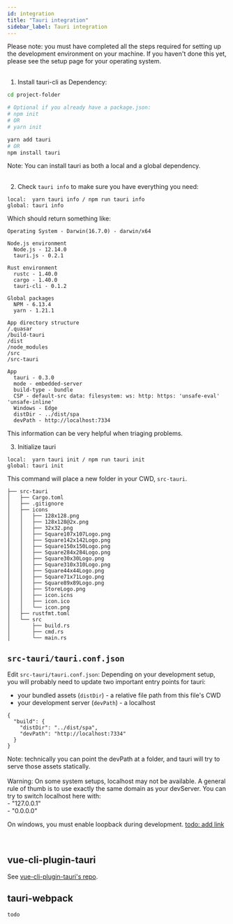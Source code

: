 ```yaml
---
id: integration
title: "Tauri integration"
sidebar_label: Tauri integration
---
```


<div className="alert alert--info" role="alert">
Please note: you must have completed all the steps required for setting up the development environment on your machine. If you haven't done this yet, please see the setup page for your operating system.
</div>
<br/>

1. Install tauri-cli as Dependency:
```bash
cd project-folder

# Optional if you already have a package.json:
# npm init 
# OR
# yarn init

yarn add tauri
# OR
npm install tauri
```

<div className="alert alert--info" role="alert">
Note: You can install tauri as both a local and a global dependency.
</div>
<br/>

2. Check `tauri info` to make sure you have everything you need:
```
local:  yarn tauri info / npm run tauri info
global: tauri info
```

Which should return something like:
```
Operating System - Darwin(16.7.0) - darwin/x64

Node.js environment
  Node.js - 12.14.0
  tauri.js - 0.2.1

Rust environment
  rustc - 1.40.0
  cargo - 1.40.0
  tauri-cli - 0.1.2

Global packages
  NPM - 6.13.4
  yarn - 1.21.1

App directory structure
/.quasar
/build-tauri
/dist
/node_modules
/src
/src-tauri

App
  tauri - 0.3.0
  mode - embedded-server
  build-type - bundle
  CSP - default-src data: filesystem: ws: http: https: 'unsafe-eval' 'unsafe-inline'
  Windows - Edge
  distDir - ../dist/spa
  devPath - http://localhost:7334
```

This information can be very helpful when triaging problems.

3. Initialize tauri
```
local:  yarn tauri init / npm run tauri init
global: tauri init
```

This command will place a new folder in your CWD, `src-tauri`.

```
├── src-tauri
│   ├── Cargo.toml
│   ├── .gitignore
│   ├── icons
│   │   ├── 128x128.png
│   │   ├── 128x128@2x.png
│   │   ├── 32x32.png
│   │   ├── Square107x107Logo.png
│   │   ├── Square142x142Logo.png
│   │   ├── Square150x150Logo.png
│   │   ├── Square284x284Logo.png
│   │   ├── Square30x30Logo.png
│   │   ├── Square310x310Logo.png
│   │   ├── Square44x44Logo.png
│   │   ├── Square71x71Logo.png
│   │   ├── Square89x89Logo.png
│   │   ├── StoreLogo.png
│   │   ├── icon.icns
│   │   ├── icon.ico
│   │   └── icon.png
│   ├── rustfmt.toml
│   └── src
│       ├── build.rs
│       ├── cmd.rs
│       └── main.rs
```

## `src-tauri/tauri.conf.json`

Edit `src-tauri/tauri.conf.json`:
Depending on your development setup, you will probably need to update two important entry points for tauri:
- your bundled assets (`distDir`) - a relative file path from this file's CWD
- your development server (`devPath`) - a localhost
```
{
  "build": {
    "distDir": "../dist/spa",
    "devPath": "http://localhost:7334"
  }
}
```
<div className="alert alert--info" role="alert">
Note: technically you can point the devPath at a folder, and tauri will try to serve those assets statically.
</div>
<br/>

<div className="alert alert--warning" role="alert">
Warning: On some system setups, localhost may not be available. A general rule of thumb is to use exactly the same domain as your devServer. You can try to switch localhost here with:<br/>
- "127.0.0.1"<br/>
- "0.0.0.0"<br/>

On windows, you must enable loopback during development. [todo: add link](https://github.com/tauri-apps/tauri/wiki/04.-MS-Windows-Setup)
</div>
<br/>

## vue-cli-plugin-tauri
See [vue-cli-plugin-tauri's repo](https://github.com/tauri-apps/vue-cli-plugin-tauri).

## tauri-webpack
`todo`
